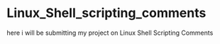 # Linux_Shell_scripting_comments
here i will be submitting my project on Linux Shell Scripting Comments
